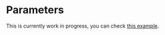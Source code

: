 # Parameters

This is currently work in progress, you can check [this example](https://github.com/BRIKEV/express-jsdoc-swagger/tree/master/examples/parameters).
